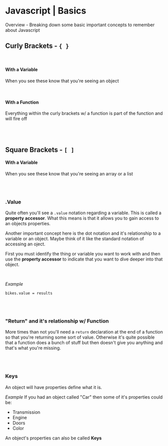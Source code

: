 # Javascript | Basics

Overview - Breaking down some basic important concepts to remember about Javascript

## Curly Brackets - `{ }`

<br>

#### With a Variable

When you see these know that you're seeing an object

<br>

#### With a Function

Everything within the curly brackets w/ a function is part of the function and will fire off

<br><br>

## Square Brackets - `[ ]`

#### With a Variable

When you see these know that you're seeing an array or a list

<br><br>

### .Value

Quite often you'll see a `.value` notation regarding a variable. This is called a **property accessor**. What this means is that it allows you to gain access to an objects properties.

Another important concept here is the dot notation and it's relationship to a variable or an object. Maybe think of it like the standard notation of accessing an oject.

First you must identify the thing or variable you want to work with and then use the **property accessor** to indicate that you want to dive deeper into that object.

<br>

_Example_

```
bikes.value = results
```

<br><br>

### "Return" and it's relationship w/ Function

More times than not you'll need a `return` declaration at the end of a function so that you're returning some sort of value. Otherwise it's quite possible that a function does a bunch of stuff but then doesn't give you anything and that's what you're missing.

<br><br>

### Keys

An object will have properties define what it is.

_Example_
If you had an object called "Car" then some of it's properties could be:

- Transmission
- Engine
- Doors
- Color

An object's properties can also be called **Keys**

